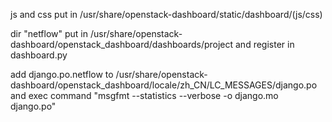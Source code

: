 js and css put in /usr/share/openstack-dashboard/static/dashboard/(js/css)


dir "netflow" put in /usr/share/openstack-dashboard/openstack_dashboard/dashboards/project
and register in dashboard.py

add django.po.netflow to /usr/share/openstack-dashboard/openstack_dashboard/locale/zh_CN/LC_MESSAGES/django.po and 
exec command "msgfmt --statistics --verbose -o django.mo django.po"
